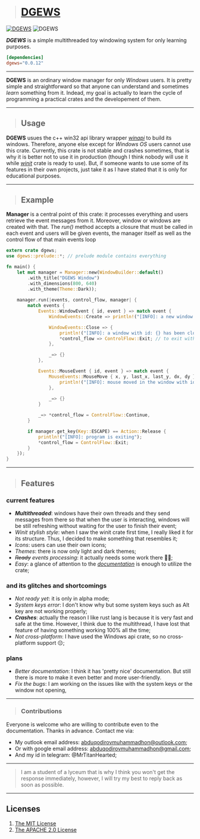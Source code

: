 > # [DGEWS](https://github.com/MrTitanHearted/dgews)

[![DGEWS](https://img.shields.io/crates/v/dgews?label=dgews)](https://crates.io/crates/dgews/) ![DGEWS](https://img.shields.io/crates/l/dgews)

**_DGEWS_** is a simple multithreaded toy windowing system for only learning purposes.

```toml
[dependencies]
dgews="0.0.12"
```

----------------------------------------------------------------

**DGEWS** is an ordinary window manager for only _Windows_ users. It is pretty simple and straightforward so that anyone can understand and sometimes _learn_ something from it. Indead, my goal is actually to learn the cycle of programming a practical crates and the developement of them.

----------------------------------------------------------------

> ## Usage

**DGEWS** usues the c++ win32 api library wrapper [_winapi_](https://crates.io/crates/winapi) to build its windows. Therefore, anyone else except for _Windows OS_ users cannot use this crate. Currently, this crate is not stable and crashes sometimes, that is why it is better not to use it in production (though I think nobody will use it while [_winit_](https://crates.io/crates/winit) crate is ready to use). But, if someone wants to use some of its features in their own projects, just take it as I have stated that it is only for educational purposes.

----------------------------------------------------------------

> ## Example

**Manager** is a central point of this crate: it processes everything and users retrieve the event messages from it. Moreover, window or windows are created with that. The _run()_ method accepts a closure that must be called in each event and users will be given events, the manager itself as well as the control flow of that main events loop

```rust
extern crate dgews;
use dgews::prelude::*; // prelude module contains everything

fn main() {
    let mut manager = Manager::new(WindowBuilder::default()
        .with_title("DGEWS Window")
        .with_dimensions(800, 640)
        .with_theme(Theme::Dark));
    
    manager.run(|events, control_flow, manager| {
        match events {
            Events::WindowEvent { id, event } => match event {
                WindowEvents::Create => println!("[INFO]: a new window with id: {} has been created", manager.window().get_id()),

                WindowEvents::Close => {
                    println!("[INFO]: a window with id: {} has been closed", manager.window().get_id());
                    *control_flow => ControlFlow::Exit; // to exit with panicing, use ControlFlow::ExitWithCode(<your number>) instead.
                },

                _=> {}
            },

            Events::MouseEvent { id, event } => match event {
                MouseEvents::MouseMove { x, y, last_x, last_y, dx, dy } => {
                    println!("[INFO]: mouse moved in the window with id {}: x={}, y={}, last_x={}, last_y={} dx={} dy={};", manager.window().get_id(), x, y, last_x, last_y, dx, dy);
                },
                
                _=> {}
            }

            _=> *control_flow = ControlFlow::Continue,
        }

        if manager.get_key(Key::ESCAPE) == Action::Release {
            println!("[INFO]: program is exiting");
            *control_flow = ControlFlow::Exit;
        }
    });
}
```

----------------------------------------------------------------

> ## Features

### current features

* **_Multithreaded_**: windows have their own threads and they send messages from there so that when the user is interacting, windows will be still refreshing without waiting for the user to finish their event;
* _Winit stylish style_: when I saw the winit crate first time, I really liked it for its structure. Thus, I decided to make something that resembles it;
* _Icons_: users can use their own icons;
* _Themes_: there is now only light and dark themes;
* _~~Ready~~ events processing_: it actually needs some work there 🤷‍♂️;
* _Easy_: a glance of attention to the [_documentation_](https://docs.rs/dgews/latest/dgews/) is enough to utilize the crate;

### and its glitches and shortcomings

* _Not ready yet_: it is only in alpha mode;
* _System keys error_: I don't know why but some system keys such as Alt key are not working properly;
* **_Crashes_**: actually the reason I like rust lang is because it is very fast and safe at the time. However, I think due to the multithread, I have lost that feature of having something working 100% all the time;
* _Not cross-platform_: I have used the Windows api crate, so no cross-platform support 😔;

### plans

* _Better documentation_: I think it has 'pretty nice' documentation. But still there is more to make it even better and more user-friendly.
* _Fix the bugs_: I am working on the issues like with the system keys or the window not opening,

----------------------------------------------------------------

> ### Contributions

Everyone is welcome who are willing to contribute even to the documentation. Thanks in advance.
Contact me via:

* My outlook email address: abduqodirovmuhammadhon@outlook.com;
* Or with google email address: abduqodirovmuhammadhon@gmail.com;
* And my id in telegram: @MrTitanHearted;

****************************************************************

> I am a student of a lyceum that is why I think you won't get the response immediately, however, I will try my best to reply back as soon as possible.

****************************************************************

## Licenses

1. [The MIT License](https://github.com/MrTitanHearted/dgews/LICENSE-MIT)
2. [The APACHE 2.0 License](https://github.com/MrTitanHearted/dgews/LICENSE-APACHE)
